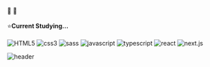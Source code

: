 <div>
  👋 👋
<br/>
<br/>
⭐<b>Current Studying...</b>
     <br/><br/>

<div>
      <img alt="HTML5"
          src ="https://img.shields.io/badge/HTML5-E34F26.svg?&style=for-the-badge&logo=HTML5&logoColor=white"/>
     <img alt="css3"
          src ="https://img.shields.io/badge/CSS3-1572B6.svg?&style=for-the-badge&logo=CSS3&logoColor=white"/>
      <img alt="sass"
          src ="https://img.shields.io/badge/Sass-cc6699.svg?&style=for-the-badge&logo=Sass&logoColor=white"/>         
     <img alt="javascript"
          src ="https://img.shields.io/badge/JavaScript-F7DF1E.svg?&style=for-the-badge&logo=JavaScript&logoColor=white"/>
      <img alt="typescript"
          src ="https://img.shields.io/badge/TypeScript-3178C6.svg?&style=for-the-badge&logo=TypeScript&logoColor=white"/>         
     <img alt="react"
          src ="https://img.shields.io/badge/React-61dafb.svg?&style=for-the-badge&logo=React&logoColor=white"/>
     <img alt="next.js"
          src ="https://img.shields.io/badge/Next.js-000000.svg?&style=for-the-badge&logo=Next.js&logoColor=white"/>   
</div>     

</div>


![header](https://capsule-render.vercel.app/api?type=wave&color=auto&height=300&section=header&text=Kwangmin's&fontSize=90)

